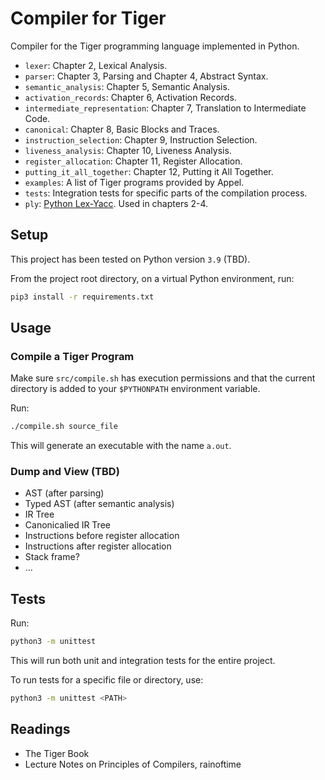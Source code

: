 # Compiler for Tiger

Compiler for the Tiger programming language implemented in Python. 


* `lexer`: Chapter 2, Lexical Analysis.
* `parser`: Chapter 3, Parsing and Chapter 4, Abstract Syntax.
* `semantic_analysis`: Chapter 5, Semantic Analysis.
* `activation_records`: Chapter 6, Activation Records.
* `intermediate_representation`: Chapter 7, Translation to Intermediate Code.
* `canonical`: Chapter 8, Basic Blocks and Traces.
* `instruction_selection`: Chapter 9, Instruction Selection.
* `liveness_analysis`: Chapter 10, Liveness Analysis.
* `register_allocation`: Chapter 11, Register Allocation.
* `putting_it_all_together`: Chapter 12, Putting it All Together.
* `examples`: A list of Tiger programs provided by Appel.
* `tests`: Integration tests for specific parts of the compilation process.
* `ply`: [Python Lex-Yacc](https://www.dabeaz.com/ply/). Used in chapters 2-4.

## Setup

This project has been tested on Python version `3.9` (TBD).

From the project root directory, on a virtual Python environment,
run:

```bash
pip3 install -r requirements.txt
```

## Usage

### Compile a Tiger Program

Make sure `src/compile.sh` has execution permissions and that the current directory is added to your `$PYTHONPATH`
environment variable.

Run:

```bash
./compile.sh source_file
```

This will generate an executable with the name `a.out`.

### Dump and View (TBD)

- AST (after parsing)
- Typed AST (after semantic analysis)
- IR Tree
- Canonicalied IR Tree
- Instructions before register allocation
- Instructions after register allocation
- Stack frame?
- ...

## Tests

Run:

```bash
python3 -m unittest
```

This will run both unit and integration tests for the entire project.

To run tests for a specific file or directory, use:

```bash
python3 -m unittest <PATH>
```

## Readings

- The Tiger Book
- Lecture Notes on Principles of Compilers, rainoftime